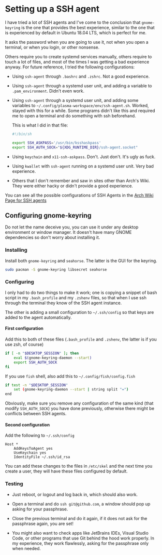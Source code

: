 # Setting up a SSH agent

I have tried a lot of SSH agents and I've come to the conclusion that `gnome-keyring` is the one that 
provides the best experience, similar to the one that is experienced by default in Ubuntu 18.04 LTS, which is perfect for me.

It asks the password when you are going to use it, not when you open a terminal, or when you login, or other nonsense.

Others require you to create systemd services manually, others require to touch a lot of files, and most 
of the times I was getting a bad experience anyway.
For future reference, I tried the following configurations:

- Using `ssh-agent` through `.bashrc` and `.zshrc`. Not a good experience.

- Using `ssh-agent` through a systemd user unit, and adding a variable to `.pam_environment`. Didn't even work.

- Using `ssh-agent` through a systemd user unit, and adding some variables to `~/.config/plasma-workspace/env/ssh-agent.sh`.
  Worked, stayed with this for a while. Some programs didn't like this and required me to open a terminal 
  and do something with ssh beforehand.

  This is what I did in that file:
    ```bash
    #!/bin/sh

    export SSH_ASKPASS='/usr/bin/ksshaskpass'
    export SSH_AUTH_SOCK="${XDG_RUNTIME_DIR}/ssh-agent.socket"
    ```

- Using `keychain` and `x11-ssh-askpass`. Don't. Just don't. It's ugly as fuck.

- Using `kwallet` with `ssh-agent` running on a systemd user unit. Very bad experience.

- Others that I don't remember and saw in sites other than Arch's Wiki. 
  They were either hacky or didn't provide a good experience.

You can see all the possible configurations of SSH Agents in the 
[Arch Wiki Page for SSH agents](https://wiki.archlinux.org/index.php/SSH_keys#SSH_agents)

## Configuring gnome-keyring

Do not let the name deceive you, you can use it under any desktop environment or window manager. 
It doesn't have many GNOME dependencies so don't worry about installing it.

### Installing

Install both `gnome-keyring` and `seahorse`. The latter is the GUI for the keyring.

```bash
sudo pacman -S gnome-keyring libsecret seahorse
```

### Configuring

I only had to do two things to make it work;
one is copying a snippet of bash script in my `.bash_profile` and my `.zshenv` files, 
so that when I use ssh through the terminal they know of the SSH agent instance. 

The other is adding a small configuration to `~/.ssh/config` so that keys are added to the agent automatically.

#### First configuration

Add this to both of these files (`.bash_profile` and `.zshenv`, the latter is if you use zsh, of course)

```bash
if [ -n "$DESKTOP_SESSION" ]; then
    eval $(gnome-keyring-daemon --start)
    export SSH_AUTH_SOCK
fi
```

If you use `fish` shell, also add this to `~/.config/fish/config.fish`

```bash
if test -n "$DESKTOP_SESSION"
    set (gnome-keyring-daemon --start | string split "=")
end
```

Obviously, make sure you remove any configuration of the same kind (that modify `SSH_AUTH_SOCK`) 
you have done previously, otherwise there might be conflicts between SSH agents.

#### Second configuration

Add the following to `~/.ssh/config`

```text
Host *
    AddKeysToAgent yes
    UseKeychain yes
    IdentityFile ~/.ssh/id_rsa
```

You can add these changes to the files in `/etc/skel` and the next time you create a user, 
they will have these files configured by default.

### Testing

- Just reboot, or logout and log back in, which should also work.

- Open a terminal and do `ssh git@github.com`, a window should pop up asking for your passphrase.

- Close the previous terminal and do it again, if it does not ask for the passphrase again, you are set!

- You might also want to check apps like JetBrains IDEs, Visual Studio Code, or other programs that use
 Git behind the hood work properly. In my experience, they work flawlessly, asking for the passphrase 
 only when needed.
